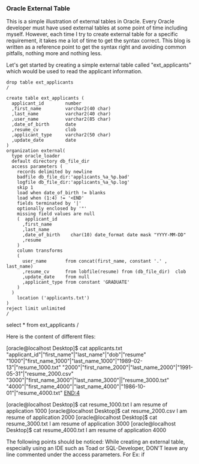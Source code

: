 ### Oracle External Table
This is a simple illustration of external tables in Oracle. Every Oracle developer must have used external tables at some point of time including myself. However, each time I try to create external table for a specific requirement, it takes me a lot of time to get the syntax correct. This blog is written as a reference point to get the syntax right and avoiding common pitfalls, nothing more and nothing less. 

Let's get started by creating a simple external table called "ext_applicants" which would be used to read the applicant information.

```
drop table ext_applicants
/

create table ext_applicants (
  applicant_id        number
  ,first_name         varchar2(40 char)
  ,last_name          varchar2(40 char)
  ,user_name          varchar2(85 char)
  ,date_of_birth      date
  ,resume_cv          clob
  ,applicant_type     varchar2(50 char)
  ,update_date        date
)
organization external(
  type oracle_loader
  default directory db_file_dir
  access parameters (
    records delimited by newline
    badfile db_file_dir:'applicants_%a_%p.bad'
    logfile db_file_dir:'applicants_%a_%p.log'
    skip 1
    load when date_of_birth != blanks
    load when (1:4) != '<END'
    fields terminated by '|'
    optionally enclosed by '"'
    missing field values are null
    (  applicant_id
      ,first_name
      ,last_name
      ,date_of_birth    char(10) date_format date mask "YYYY-MM-DD"
      ,resume
    )
    column transforms
    (
      user_name       from concat(first_name, constant '.' , last_name)
      ,resume_cv      from lobfile(resume) from (db_file_dir)  clob
      ,update_date    from null
      ,applicant_type from constant 'GRADUATE'
    )
  )
    location ('applicants.txt')
)
reject limit unlimited
/
````

select *
  from ext_applicants
/

Here is the content of different files:

[oracle@localhost Desktop]$ cat applicants.txt
"applicant_id"|"first_name"|"last_name"|"dob"|"resume"
"1000"|"first_name_1000"|"last_name_1000"|"1989-02-13"|"resume_1000.txt"
"2000"|"first_name_2000"|"last_name_2000"|"1991-05-31"|"resume_2000.csv"
"3000"|"first_name_3000"|"last_name_3000"||"resume_3000.txt"
"4000"|"first_name_4000"|"last_name_4000"|"1986-10-01"|"resume_4000.txt"
<END:4>

[oracle@localhost Desktop]$ cat resume_1000.txt
I am resume of application 1000
[oracle@localhost Desktop]$ cat resume_2000.csv
I am resume of application 2000
[oracle@localhost Desktop]$ cat resume_3000.txt
I am resume of application 3000
[oracle@localhost Desktop]$ cat resume_4000.txt
I am resume of application 4000

The following points should be noticed:
While creating an external table, especially using an IDE such as Toad or SQL-Developer, DON'T leave any line commented under the access parameters. For Ex: if 


